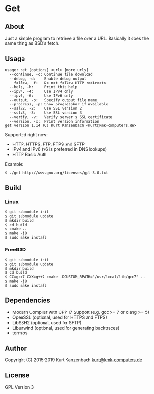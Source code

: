 # Get #

## About ##

Just a simple program to retrieve a file over a URL. Basically it does
the same thing as BSD's fetch.

## Usage ##

    usage: get [options] <url> [more urls]
      --continue, -c: Continue file download
      --debug, -d:    Enable debug output
      --follow, -f:   Do not follow HTTP redirects
      --help, -h:     Print this help
      --ipv4, -4:     Use IPv4 only
      --ipv6, -6:     Use IPv6 only
      --output, -o:   Specify output file name
      --progress, -p: Show progressbar if available
      --sslv2, -2:    Use SSL version 2
      --sslv3, -3:    Use SSL version 3
      --verify, -v:   Verify server's SSL certificate
      --version, -x:  Print version information
    get version 1.14 (C) Kurt Kanzenbach <kurt@kmk-computers.de>

Supported right now:

- HTTP, HTTPS, FTP, FTPS and SFTP
- IPv4 and IPv6 (v6 is preferred in DNS lookups)
- HTTP Basic Auth

Example:

    $ ./get http://www.gnu.org/licenses/gpl-3.0.txt

## Build ##

### Linux ###

    $ git submodule init
    $ git submodule update
    $ mkdir build
    $ cd build
    $ cmake ..
    $ make -j8
    $ sudo make install

### FreeBSD ###

    $ git submodule init
    $ git submodule update
    $ mkdir build
    $ cd build
    $ CC=gcc7 CXX=g++7 cmake -DCUSTOM_RPATH="/usr/local/lib/gcc7" ..
    $ make -j8
    $ sudo make install

## Dependencies ##

- Modern Compiler with CPP 17 Support (e.g. gcc >= 7 or clang >= 5)
- OpenSSL (optional, used for HTTPS and FTPS)
- LibSSH2 (optional, used for SFTP)
- Libunwind (optional, used for generating backtraces)
- termios

## Author ##

Copyright (C) 2015-2019 Kurt Kanzenbach <kurt@kmk-computers.de>

## License ##

GPL Version 3

